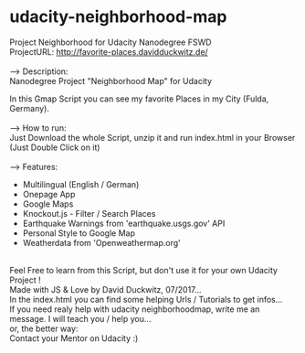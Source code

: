 # udacity-neighborhood-map<br>
Project Neighborhood for Udacity Nanodegree FSWD<br>
ProjectURL: http://favorite-places.davidduckwitz.de/<br>
<br>
--> Description:<br>
Nanodegree Project "Neighborhood Map" for Udacity<br>

In this Gmap Script you can see my favorite Places in my City (Fulda, Germany). <br>
<br>
--> How to run:<br>
Just Download the whole Script, unzip it and run index.html in your Browser (Just Double Click on it)<br>
<br>
--> Features:<br>
- Multilingual (English / German)<br>
- Onepage App<br>
- Google Maps<br>
- Knockout.js - Filter / Search Places<br>
- Earthquake Warnings from 'earthquake.usgs.gov' API<br>
- Personal Style to Google Map<br>
- Weatherdata from 'Openweathermap.org'<br>
<br>
Feel Free to learn from this Script, but don't use it for your own Udacity Project !<br>
Made with JS & Love by David Duckwitz, 07/2017...<br>
In the index.html you can find some helping Urls / Tutorials to get infos...<br>
If you need realy help with udacity neighborhoodmap, write me an message. I will teach you / help you...<br>
or, the better way: <br>
Contact your Mentor on Udacity :)
